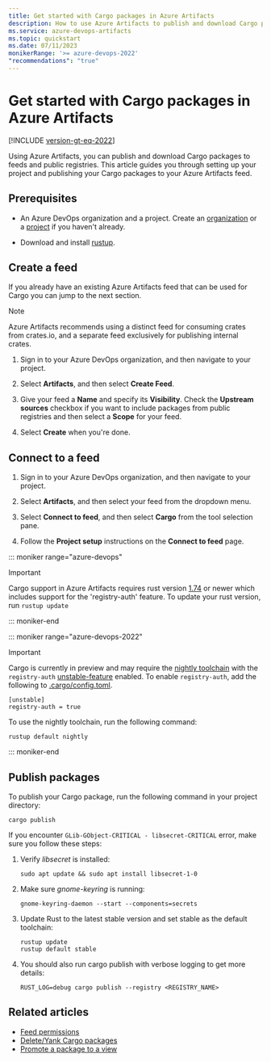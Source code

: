 ```yaml
---
title: Get started with Cargo packages in Azure Artifacts
description: How to use Azure Artifacts to publish and download Cargo packages.
ms.service: azure-devops-artifacts
ms.topic: quickstart
ms.date: 07/11/2023
monikerRange: '>= azure-devops-2022'
"recommendations": "true"
---
```


# Get started with Cargo packages in Azure Artifacts

[!INCLUDE [version-gt-eq-2022](../includes/version-gt-eq-2022.md)]

Using Azure Artifacts, you can publish and download Cargo packages to feeds and public registries. This article guides you through setting up your project and publishing your Cargo packages to your Azure Artifacts feed.

## Prerequisites

- An Azure DevOps organization and a project. Create an [organization](../organizations/accounts/create-organization.md) or a [project](../organizations/projects/create-project.md#create-a-project) if you haven't already.

- Download and install [rustup](https://rustup.rs/).

## Create a feed

If you already have an existing Azure Artifacts feed that can be used for Cargo you can jump to the next section. 

> [!NOTE]
> Azure Artifacts recommends using a distinct feed for consuming crates from crates.io, and a separate feed exclusively for publishing internal crates.

1. Sign in to your Azure DevOps organization, and then navigate to your project.

1. Select **Artifacts**, and then select **Create Feed**.

1. Give your feed a **Name** and specify its **Visibility**. Check the **Upstream sources** checkbox if you want to include packages from public registries and then select a **Scope** for your feed.

1. Select **Create** when you're done.

## Connect to a feed

1. Sign in to your Azure DevOps organization, and then navigate to your project.

1. Select **Artifacts**, and then select your feed from the dropdown menu.

1. Select **Connect to feed**, and then select **Cargo** from the tool selection pane.

1. Follow the **Project setup** instructions on the **Connect to feed** page.

::: moniker range="azure-devops"

> [!IMPORTANT]
> Cargo support in Azure Artifacts requires rust version [1.74](https://rustup.rs/) or newer which includes support for the 'registry-auth' feature.
> To update your rust version, run `rustup update`

::: moniker-end

::: moniker range="azure-devops-2022"

> [!IMPORTANT]
> Cargo is currently in preview and may require the [nightly toolchain](https://rust-lang.github.io/rustup/concepts/toolchains.html) with the `registry-auth` [unstable-feature](https://doc.rust-lang.org/cargo/reference/unstable.html) enabled. To enable `registry-auth`, add the following to [.cargo/config.toml](https://doc.rust-lang.org/cargo/reference/config.html).
>
> ```
> [unstable]
> registry-auth = true
> ```
>
> To use the nightly toolchain, run the following command:
>
> ```
> rustup default nightly
> ```

::: moniker-end

## Publish packages

To publish your Cargo package, run the following command in your project directory:

```
cargo publish
```

If you encounter `GLib-GObject-CRITICAL - libsecret-CRITICAL` error, make sure you follow these steps:

1. Verify *libsecret* is installed: 

    ```
    sudo apt update && sudo apt install libsecret-1-0
    ```
    
1. Make sure *gnome-keyring* is running: 

    ```
    gnome-keyring-daemon --start --components=secrets
    ```

1. Update Rust to the latest stable version and set stable as the default toolchain:

    ```
    rustup update  
    rustup default stable  
    ```

1. You should also run cargo publish with verbose logging to get more details:
 
    ```
    RUST_LOG=debug cargo publish --registry <REGISTRY_NAME>
    ```

## Related articles

- [Feed permissions](feeds/feed-permissions.md)
- [Delete/Yank Cargo packages](how-to/delete-and-recover-packages.md?tabs=cargo)
- [Promote a package to a view](feeds/views.md)
